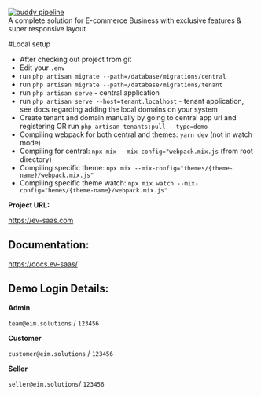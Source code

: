 [![buddy pipeline](https://app.buddy.works/b2bwood/b2bwood/pipelines/pipeline/323136/badge.svg?token=35b16afac4ba4dae4724876e550894984b5e2ac6eb9da98b094b339061ed9ad1 "buddy pipeline")](https://app.buddy.works/b2bwood/b2bwood/pipelines/pipeline/323136) \
A complete solution for E-commerce Business with exclusive features & super responsive layout

#Local setup
* After checking out project from git
* Edit your `.env`
* run `php artisan migrate --path=/database/migrations/central`
* run `php artisan migrate --path=/database/migrations/tenant`
* run `php artisan serve` - central application
* run `php artisan serve --host=tenant.localhost` - tenant application, see docs regarding adding the local domains on your system
* Create tenant and domain manually by going to central app url and registering OR run `php artisan tenants:pull --type=demo`
* Compiling webpack for both central and themes: `yarn dev` (not in watch mode)
* Compiling for central: `npx mix --mix-config="webpack.mix.js` (from root directory)
* Compiling specific theme: `npx mix --mix-config="themes/{theme-name}/webpack.mix.js"`
* Compiling specific theme watch: `npx mix watch --mix-config="hemes/{theme-name}/webpack.mix.js"`


**Project URL:**

https://ev-saas.com

## Documentation:
https://docs.ev-saas/



## Demo Login Details:

**Admin**

`team@eim.solutions` / `123456`

**Customer**

`customer@eim.solutions` / `123456`

**Seller**

`seller@eim.solutions`/ `123456`
